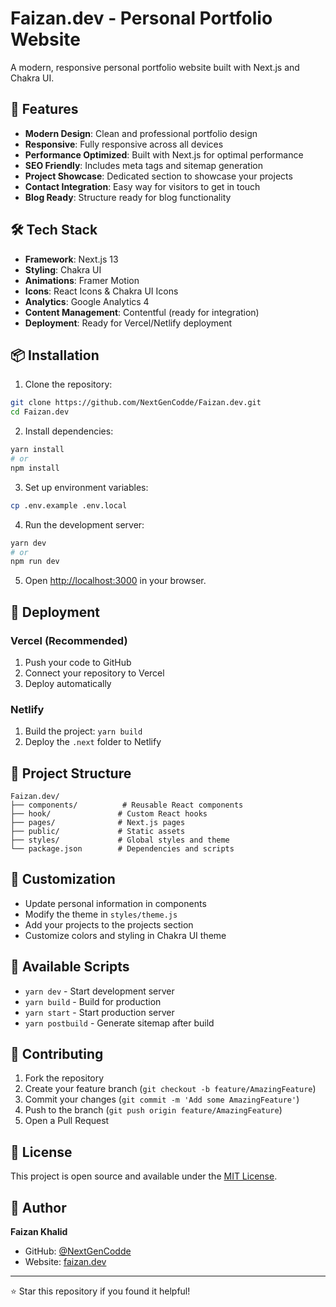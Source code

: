 # Faizan.dev - Personal Portfolio Website

A modern, responsive personal portfolio website built with Next.js and Chakra UI.

## 🚀 Features

- **Modern Design**: Clean and professional portfolio design
- **Responsive**: Fully responsive across all devices
- **Performance Optimized**: Built with Next.js for optimal performance
- **SEO Friendly**: Includes meta tags and sitemap generation
- **Project Showcase**: Dedicated section to showcase your projects
- **Contact Integration**: Easy way for visitors to get in touch
- **Blog Ready**: Structure ready for blog functionality

## 🛠️ Tech Stack

- **Framework**: Next.js 13
- **Styling**: Chakra UI
- **Animations**: Framer Motion
- **Icons**: React Icons & Chakra UI Icons
- **Analytics**: Google Analytics 4
- **Content Management**: Contentful (ready for integration)
- **Deployment**: Ready for Vercel/Netlify deployment

## 📦 Installation

1. Clone the repository:
```bash
git clone https://github.com/NextGenCodde/Faizan.dev.git
cd Faizan.dev
```

2. Install dependencies:
```bash
yarn install
# or
npm install
```

3. Set up environment variables:
```bash
cp .env.example .env.local
```

4. Run the development server:
```bash
yarn dev
# or
npm run dev
```

5. Open [http://localhost:3000](http://localhost:3000) in your browser.

## 🚀 Deployment

### Vercel (Recommended)
1. Push your code to GitHub
2. Connect your repository to Vercel
3. Deploy automatically

### Netlify
1. Build the project: `yarn build`
2. Deploy the `.next` folder to Netlify

## 📁 Project Structure

```
Faizan.dev/
├── components/          # Reusable React components
├── hook/               # Custom React hooks
├── pages/              # Next.js pages
├── public/             # Static assets
├── styles/             # Global styles and theme
└── package.json        # Dependencies and scripts
```

## 🎨 Customization

- Update personal information in components
- Modify the theme in `styles/theme.js`
- Add your projects to the projects section
- Customize colors and styling in Chakra UI theme

## 📝 Available Scripts

- `yarn dev` - Start development server
- `yarn build` - Build for production
- `yarn start` - Start production server
- `yarn postbuild` - Generate sitemap after build

## 🤝 Contributing

1. Fork the repository
2. Create your feature branch (`git checkout -b feature/AmazingFeature`)
3. Commit your changes (`git commit -m 'Add some AmazingFeature'`)
4. Push to the branch (`git push origin feature/AmazingFeature`)
5. Open a Pull Request

## 📄 License

This project is open source and available under the [MIT License](LICENSE).

## 👤 Author

**Faizan Khalid**
- GitHub: [@NextGenCodde](https://github.com/NextGenCodde)
- Website: [faizan.dev](https://faizan.dev)

---

⭐ Star this repository if you found it helpful! 